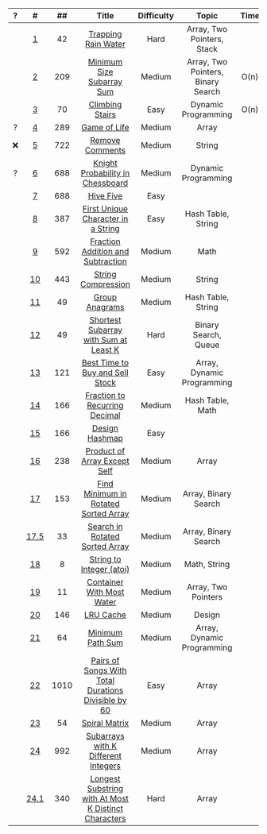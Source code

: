 |   ?   |   #   |  ##   | Title | Difficulty | Topic | Time | Space |
| :---: | :---: | :---: | :---: | :---: | :---: | :---: | :---: | 
| | [1](https://medium.com/@hch.hkcontact/goldman-sachs-top-50-leetcode-questions-q1-trapping-rain-water-71a63b29b80b)| 42 |[Trapping Rain Water](https://leetcode.com/problems/trapping-rain-water/) | Hard | Array, Two Pointers, Stack | | |
| | [2](https://medium.com/@hch.hkcontact/goldman-sachs-top-50-leetcode-questions-q2-minimum-size-subarray-sum-e3e7ec6845)| 209 |[Minimum Size Subarray Sum](https://leetcode.com/problems/minimum-size-subarray-sum/) | Medium | Array, Two Pointers, Binary Search | O(n)| |
| | [3](https://medium.com/@hch.hkcontact/goldman-sachs-top-50-leetcode-questions-q3-climbing-stairs-583d2881708b)| 70 |[Climbing Stairs](https://leetcode.com/problems/climbing-stairs/) | Easy | Dynamic Programming | O(n)| O(1)|
|?| [4](https://medium.com/@hch.hkcontact/goldman-sachs-top-50-leetcode-questions-q4-game-of-life-673ab73646c3)| 289 |[ Game of Life](https://leetcode.com/problems/climbing-stairs/) | Medium | Array | | |
|❌| [5](https://medium.com/@hch.hkcontact/goldman-sachs-top-50-leetcode-questions-q5-remove-comments-879a91a482e2)| 722 |[Remove Comments](https://leetcode.com/problems/remove-comments/) | Medium | String | | |
|?| [6](https://medium.com/@hch.hkcontact/goldman-sachs-top-50-leetcode-questions-q6-knight-probability-in-chessboard-34b74a4acdb3)| 688 |[Knight Probability in Chessboard](https://leetcode.com/problems/knight-probability-in-chessboard/) | Medium | Dynamic Programming | | |
| | [7](https://medium.com/@hch.hkcontact/goldman-sachs-top-50-leetcode-questions-q7-high-five-a933247c219a)| 688 |[Hive Five]() | Easy |  | | |
| | [8](https://medium.com/@hch.hkcontact/goldman-sachs-top-50-leetcode-questions-q7-high-five-a933247c219a)| 387 |[First Unique Character in a String](https://leetcode.com/problems/first-unique-character-in-a-string/) | Easy | Hash Table, String  | | |
| | [9](https://medium.com/@hch.hkcontact/goldman-sachs-top-50-leetcode-questions-q9-fraction-addition-and-subtraction-eed82a3e3fd3)| 592 |[Fraction Addition and Subtraction](https://leetcode.com/problems/fraction-addition-and-subtraction/) | Medium | Math  | | |
| | [10](https://medium.com/@hch.hkcontact/goldman-sachs-top-50-leetcode-questions-q10-string-compression-a2dc0c3c99be)| 443 |[String Compression](https://leetcode.com/problems/string-compression/) | Medium | String  | |O(1)|
| | [11](https://medium.com/@hch.hkcontact/goldman-sachs-top-50-leetcode-questions-q11-group-anagrams-454f83deb479)| 49 |[Group Anagrams](https://leetcode.com/problems/group-anagrams/) | Medium | Hash Table, String  | | |
| | [12](https://medium.com/@hch.hkcontact/goldman-sachs-top-50-leetcode-questions-q12-shortest-subarray-with-sum-at-least-k-d17e99ece755)| 49 |[Shortest Subarray with Sum at Least K](https://leetcode.com/problems/shortest-subarray-with-sum-at-least-k/) | Hard | Binary Search, Queue  | | |
| | [13](https://medium.com/@hch.hkcontact/goldman-sachs-top-50-leetcode-questions-q13-best-time-to-buy-and-sell-stock-1b50f0a75e33)| 121 |[Best Time to Buy and Sell Stock](https://leetcode.com/problems/best-time-to-buy-and-sell-stock/) | Easy | Array, Dynamic Programming  | | |
| | [14](https://www.youtube.com/watch?v=zy8sJ_Wx7y8&ab_channel=Michelle%E5%B0%8F%E6%A2%A6%E6%83%B3%E5%AE%B6)| 166 |[Fraction to Recurring Decimal](https://leetcode.com/problems/fraction-to-recurring-decimal/) | Medium | Hash Table, Math  | | |
| | [15](https://medium.com/@hch.hkcontact/goldman-sachs-top-50-leetcode-questions-q15-design-hashmap-966007fd9bb6)| 166 |[Design Hashmap](https://leetcode.com/problems/design-hashmap/) | Easy|   | | |
| | [16](https://medium.com/@hch.hkcontact/goldman-sachs-top-50-leetcode-questions-q16-product-of-array-except-self-d2371cb3ca42)| 238 |[Product of Array Except Self](https://leetcode.com/problems/product-of-array-except-self/) | Medium | Array  | | |
| | [17](https://medium.com/@hch.hkcontact/goldman-sachs-top-50-leetcode-questions-q17-find-minimum-in-rotated-sorted-array-cf666f7f7a6a)| 153 |[Find Minimum in Rotated Sorted Array](https://leetcode.com/problems/find-minimum-in-rotated-sorted-array/) | Medium | Array, Binary Search  | | |
| | [17.5]()| 33 |[Search in Rotated Sorted Array](https://leetcode.com/problems/search-in-rotated-sorted-array/) | Medium | Array, Binary Search  | | |
| | [18](https://medium.com/@hch.hkcontact/goldman-sachs-top-50-leetcode-questions-q18-string-to-integer-atoi-8bd7f142784f)| 8 |[String to Integer (atoi)](https://leetcode.com/problems/string-to-integer-atoi/) | Medium | Math, String  | | |
| | [19](https://medium.com/@hch.hkcontact/goldman-sachs-top-50-leetcode-questions-q19-container-with-most-water-75ba0e261392)| 11 |[Container With Most Water](https://leetcode.com/problems/container-with-most-water/) | Medium | Array, Two Pointers  | | |
| | [20](https://medium.com/@hch.hkcontact/goldman-sachs-top-50-leetcode-questions-q20-lru-cache-ea5fe23f4f5c)| 146 |[LRU Cache](https://leetcode.com/problems/lru-cache/) | Medium | Design | | |
| | [21](https://medium.com/@hch.hkcontact/goldman-sachs-top-50-leetcode-questions-q21-minimum-path-sum-43c112f9f25e)| 64 |[Minimum Path Sum](https://leetcode.com/problems/minimum-path-sum/) | Medium | Array, Dynamic Programming | | |
| | [22](https://medium.com/@hch.hkcontact/goldman-sachs-top-50-leetcode-questions-q21-pairs-of-songs-with-total-durations-divisible-by-60-4c578f1223f)| 1010 |[Pairs of Songs With Total Durations Divisible by 60](https://leetcode.com/problems/pairs-of-songs-with-total-durations-divisible-by-60/) | Easy | Array | | |
| | [23]()| 54 |[Spiral Matrix](https://leetcode.com/problems/spiral-matrix/) | Medium | Array | | |
| | [24]()| 992 |[Subarrays with K Different Integers](https://leetcode.com/problems/spiral-matrix/) | Medium | Array | | |
| | [24.1](https://www.youtube.com/watch?v=xSRktgNwHKw&ab_channel=HappyCoding)| 340 |[Longest Substring with At Most K Distinct Characters]() | Hard | Array | | |

<!-- | | []()| 4 |[Median of Two Sorted Arrays](https://leetcode.com/problems/median-of-two-sorted-arrays/) | Hard | Array, Binary Search, Divide and Conquer | | | -->